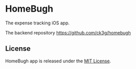 # HomeBugh

The expense tracking iOS app.

The backend repository https://github.com/ck3g/homebugh

## License

HomeBugh app is released under the [MIT License](./LICENSE.md).
